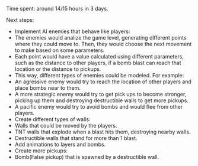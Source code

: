 Time spent: around 14/15 hours in 3 days.

Next steps:
 * Implement AI enemies that behave like players: 
  * The enemies would analize the game level, generating different points where they could move to. Then, they would choose the next movement to make based on some parameters.
  * Each point would have a value calculated using different parameters, such as the distance to other players, if a bomb blast can reach that location or the distance to pickups.
  * This way, different types of enemies could be modeled. For example: 
   * An agressive enemy would try to reach the location of other players and place bombs near to them.
   * A more strategic enemy would try to get pick ups to become stronger, picking up them and destroying destructible walls to get more pickups.
   * A pacific enemy would try to avoid bombs and would flee from other players.
 * Create different types of walls: 
  * Walls that could be moved by the players.
  * TNT walls that explode when a blast hits them, destroying nearby walls.
  * Destructible walls that stand for more than 1 blast.
 * Add animations to layers and bombs.
 * Create more pickups:
  * Bomb(False pickup) that is spawned by a destructible wall.
